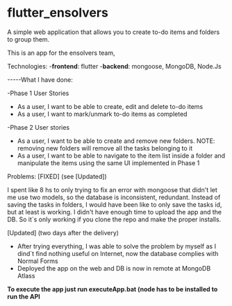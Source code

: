 # flutter_ensolvers
A simple web application that allows you to create to-do items and folders to group them.

This is an app for the ensolvers team, 

Technologies:
-**frontend**: flutter
-**backend**: mongoose, MongoDB, Node.Js

-----What I have done:

-Phase 1
User Stories
- As a user, I want to be able to create, edit and delete to-do items
- As a user, I want to mark/unmark to-do items as completed

-Phase 2
User stories
- As a user, I want to be able to create and remove new folders. NOTE: removing new folders
will remove all the tasks belonging to it
- As a user, I want to be able to navigate to the item list inside a folder and manipulate the
items using the same UI implemented in Phase 1

Problems: [FIXED] (see [Updated])

I spent like 8 hs to only trying to fix an error with mongoose that didn't let me use two models, so the database is inconsistent, redundant. Instead of saving the tasks in folders, I would have been like to only save the tasks id, but at least is working. 
I didn't have enough time to upload the app and the DB. So it´s only working if you clone the repo and make the proper installs.

[Updated] (two days after the delivery)

- After trying everything, I was able to solve the problem by myself as I dind´t find nothing useful on Internet, now the database  complies with Normal Forms
- Deployed the app on the web and DB is now in remote at MongoDB Atlass

**To execute the app just run executeApp.bat (node has to be installed to run the API**


